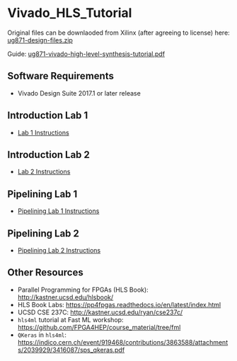 # Vivado_HLS_Tutorial

Original files can be downlaoded from Xilinx (after agreeing to license) here: [ug871-design-files.zip](https://www.xilinx.com/cgi-bin/docs/ctdoc?cid=026f56e2-0a0f-4986-aeb7-e92917398939;d=ug871-design-files.zip)

Guide: [ug871-vivado-high-level-synthesis-tutorial.pdf](ug871-vivado-high-level-synthesis-tutorial.pdf)

## Software Requirements
- Vivado Design Suite 2017.1 or later release

## Introduction Lab 1
- [Lab 1 Instructions](Introduction/lab1/README.md)

## Introduction Lab 2
- [Lab 2 Instructions](Introduction/lab2/README.md)

## Pipelining Lab 1
- [Pipelining Lab 1 Instructions](Design_Optimization/lab1/README.md)

## Pipelining Lab 2
- [Pipelining Lab 2 Instructions](Design_Optimization/lab2/README.md)

## Other Resources 
- Parallel Programming for FPGAs (HLS Book): http://kastner.ucsd.edu/hlsbook/
- HLS Book Labs: https://pp4fpgas.readthedocs.io/en/latest/index.html
- UCSD CSE 237C: http://kastner.ucsd.edu/ryan/cse237c/
- `hls4ml` tutorial at Fast ML workshop: https://github.com/FPGA4HEP/course_material/tree/fml
- `QKeras` in `hls4ml`: https://indico.cern.ch/event/919468/contributions/3863588/attachments/2039929/3416087/sps_qkeras.pdf

